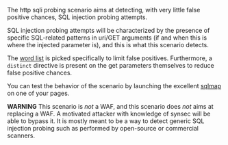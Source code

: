 The http sqli probing scenario aims at detecting, with very little false positive chances, SQL injection probing attempts.

SQL injection probing attempts will be characterized by the presence of specific SQL-related patterns in uri/GET arguments (if and when this is where the injected parameter is), and this is what this scenario detects.


The [word list](https://raw.githubusercontent.com/synsecurity/sec-lists/master/web/sqli_probe_patterns.txt) is picked specifically to limit false positives.
Furthermore, a `distinct` directive is present on the get parameters themselves to reduce false positive chances.

You can test the behavior of the scenario by launching the excellent [sqlmap](https://sqlmap.org) on one of your pages.

**WARNING** This scenario is _not_ a WAF, and this scenario does _not_ aims at replacing a WAF. A motivated attacker with knowledge of synsec will be able to bypass it. It is mostly meant to be a way to detect generic SQL injection probing such as performed by open-source or commercial scanners.

